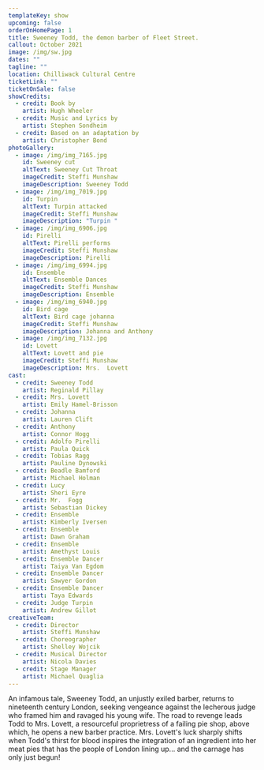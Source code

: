 ```yaml
---
templateKey: show
upcoming: false
orderOnHomePage: 1
title: Sweeney Todd, the demon barber of Fleet Street.
callout: October 2021
image: /img/sw.jpg
dates: ""
tagline: ""
location: Chilliwack Cultural Centre
ticketLink: ""
ticketOnSale: false
showCredits:
  - credit: Book by
    artist: Hugh Wheeler
  - credit: Music and Lyrics by
    artist: Stephen Sondheim
  - credit: Based on an adaptation by
    artist: Christopher Bond
photoGallery:
  - image: /img/img_7165.jpg
    id: Sweeney cut
    altText: Sweeney Cut Throat
    imageCredit: Steffi Munshaw
    imageDescription: Sweeney Todd
  - image: /img/img_7019.jpg
    id: Turpin
    altText: Turpin attacked
    imageCredit: Steffi Munshaw
    imageDescription: "Turpin "
  - image: /img/img_6906.jpg
    id: Pirelli
    altText: Pirelli performs
    imageCredit: Steffi Munshaw
    imageDescription: Pirelli
  - image: /img/img_6994.jpg
    id: Ensemble
    altText: Ensemble Dances
    imageCredit: Steffi Munshaw
    imageDescription: Ensemble
  - image: /img/img_6940.jpg
    id: Bird cage
    altText: Bird cage johanna
    imageCredit: Steffi Munshaw
    imageDescription: Johanna and Anthony
  - image: /img/img_7132.jpg
    id: Lovett
    altText: Lovett and pie
    imageCredit: Steffi Munshaw
    imageDescription: Mrs.  Lovett
cast:
  - credit: Sweeney Todd
    artist: Reginald Pillay
  - credit: Mrs. Lovett
    artist: Emily Hamel-Brisson
  - credit: Johanna
    artist: Lauren Clift
  - credit: Anthony
    artist: Connor Hogg
  - credit: Adolfo Pirelli
    artist: Paula Quick
  - credit: Tobias Ragg
    artist: Pauline Dynowski
  - credit: Beadle Bamford
    artist: Michael Holman
  - credit: Lucy
    artist: Sheri Eyre
  - credit: Mr.  Fogg
    artist: Sebastian Dickey
  - credit: Ensemble
    artist: Kimberly Iversen
  - credit: Ensemble
    artist: Dawn Graham
  - credit: Ensemble
    artist: Amethyst Louis
  - credit: Ensemble Dancer
    artist: Taiya Van Egdom
  - credit: Ensemble Dancer
    artist: Sawyer Gordon
  - credit: Ensemble Dancer
    artist: Taya Edwards
  - credit: Judge Turpin
    artist: Andrew Gillot
creativeTeam:
  - credit: Director
    artist: Steffi Munshaw
  - credit: Choreographer
    artist: Shelley Wojcik
  - credit: Musical Director
    artist: Nicola Davies
  - credit: Stage Manager
    artist: Michael Quaglia
---
```


An infamous tale, Sweeney Todd, an unjustly exiled barber, returns to nineteenth century London, seeking vengeance against the lecherous judge who framed him and ravaged his young wife. The road to revenge leads Todd to Mrs. Lovett, a resourceful proprietress of a failing pie shop, above which, he opens a new barber practice. Mrs. Lovett's luck sharply shifts when Todd's thirst for blood inspires the integration of an ingredient into her meat pies that has the people of London lining up... and the carnage has only just begun!
